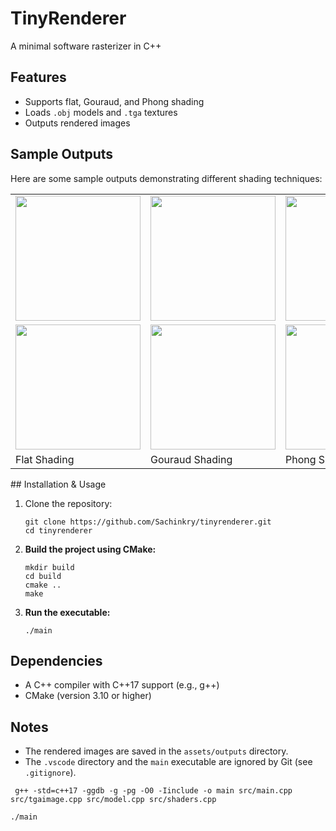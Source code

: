 # TinyRenderer

A minimal software rasterizer in C++

## Features

- Supports flat, Gouraud, and Phong shading
- Loads `.obj` models and `.tga` textures
- Outputs rendered images

## Sample Outputs

Here are some sample outputs demonstrating different shading techniques:

<table>
  <tr>
    <td><img src="https://pplx-res.cloudinary.com/image/upload/w_200,c_fit/v1741199849/user_uploads/bzhZyzqHunpRHBV/Screenshot-2025-03-06-at-12.07.12-AM.jpg" width="200"></td>
    <td><img src="https://pplx-res.cloudinary.com/image/upload/w_200,c_fit/v1741200673/user_uploads/olQkorxSooIWhLQ/Screenshot-2025-03-06-at-12.20.36-AM.jpg" width="200"></td>
    <td><img src="https://pplx-res.cloudinary.com/image/upload/w_200,c_fit/v1741200691/user_uploads/fJDmoQcbTYCGsBr/Screenshot-2025-03-06-at-12.20.36-AM.jpg" width="200"></td>
  </tr>
  <tr>
    <td><img src="https://pplx-res.cloudinary.com/image/upload/w_200,c_fit/v1741200691/user_uploads/fJDmoQcbTYCGsBr/Screenshot-2025-03-06-at-12.20.36-AM.jpg" width="200"></td>
    <td><img src="https://pplx-res.cloudinary.com/image/upload/w_200,c_fit/v1741200691/user_uploads/fJDmoQcbTYCGsBr/Screenshot-2025-03-06-at-12.20.36-AM.jpg" width="200"></td>
    <td><img src="https://pplx-res.cloudinary.com/image/upload/w_200,c_fit/v1741200691/user_uploads/fJDmoQcbTYCGsBr/Screenshot-2025-03-06-at-12.20.36-AM.jpg" width="200"></td>
  </tr>
  <tr>
    <td>Flat Shading</td>
    <td>Gouraud Shading</td>
    <td>Phong Shading</td>
  </tr>
</table>
## Installation & Usage

1.  Clone the repository:

    ```
    git clone https://github.com/Sachinkry/tinyrenderer.git
    cd tinyrenderer
    ```

2.  **Build the project using CMake:**

    ```
    mkdir build
    cd build
    cmake ..
    make
    ```

3.  **Run the executable:**

    ```
    ./main
    ```

## Dependencies

- A C++ compiler with C++17 support (e.g., g++)
- CMake (version 3.10 or higher)

## Notes

- The rendered images are saved in the `assets/outputs` directory.
- The `.vscode` directory and the `main` executable are ignored by Git (see `.gitignore`).

```
 g++ -std=c++17 -ggdb -g -pg -O0 -Iinclude -o main src/main.cpp src/tgaimage.cpp src/model.cpp src/shaders.cpp
```

```
./main
```
